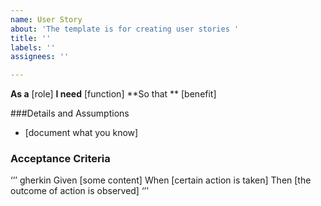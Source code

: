 ```yaml
---
name: User Story
about: 'The template is for creating user stories '
title: ''
labels: ''
assignees: ''

---
```


**As a** [role]
**I need** [function]
**So that ** [benefit]

###Details and Assumptions
* [document what you know]

### Acceptance Criteria

‘’’ gherkin
Given [some content]
When [certain action is taken]
Then [the outcome of action is observed]
‘’’

